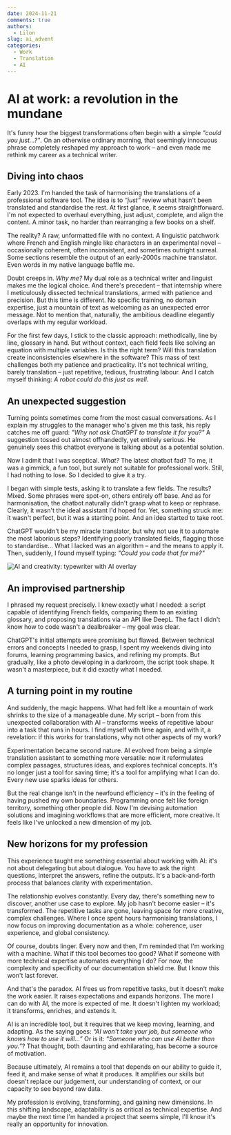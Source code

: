 ```yaml
---
date: 2024-11-21
comments: true
authors:
  - Lilon
slug: ai_advent
categories:
  - Work
  - Translation
  - AI
---
```


# AI at work: a revolution in the mundane

It's funny how the biggest transformations often begin with a simple *"could you just...?"*. On an otherwise ordinary morning, that seemingly innocuous phrase completely reshaped my approach to work – and even made me rethink my career as a technical writer.

<!-- more -->

## Diving into chaos

Early 2023. I'm handed the task of harmonising the translations of a professional software tool. The idea is to *“just”* review what hasn't been translated and standardise the rest. At first glance, it seems straightforward. I'm not expected to overhaul everything, just adjust, complete, and align the content. A minor task, no harder than rearranging a few books on a shelf.

The reality? A raw, unformatted file with no context. A linguistic patchwork where French and English mingle like characters in an experimental novel – occasionally coherent, often inconsistent, and sometimes outright surreal. Some sections resemble the output of an early-2000s machine translator. Even words in my native language baffle me.

Doubt creeps in. *Why me?* My dual role as a technical writer and linguist makes me the logical choice. And there's precedent – that internship where I meticulously dissected technical translations, armed with patience and precision. But this time is different. No specific training, no domain expertise, just a mountain of text as welcoming as an unexpected error message. Not to mention that, naturally, the ambitious deadline elegantly overlaps with my regular workload.

For the first few days, I stick to the classic approach: methodically, line by line, glossary in hand. But without context, each field feels like solving an equation with multiple variables. Is this the right term? Will this translation create inconsistencies elsewhere in the software? This mass of text challenges both my patience and practicality. It's not technical writing, barely translation – just repetitive, tedious, frustrating labour. And I catch myself thinking: *A robot could do this just as well.*

## An unexpected suggestion

Turning points sometimes come from the most casual conversations. As I explain my struggles to the manager who's given me this task, his reply catches me off guard: *"Why not ask ChatGPT to translate it for you?"* A suggestion tossed out almost offhandedly, yet entirely serious. He genuinely sees this chatbot everyone is talking about as a potential solution.

Now I admit that I was sceptical. *What?* The latest chatbot fad? To me, it was a gimmick, a fun tool, but surely not suitable for professional work. Still, I had nothing to lose. So I decided to give it a try.

I began with simple tests, asking it to translate a few fields. The results? Mixed. Some phrases were spot-on, others entirely off base. And as for harmonisation, the chatbot naturally didn't grasp what to keep or rephrase. Clearly, it wasn't the ideal assistant I'd hoped for. Yet, something struck me: it wasn't perfect, but it was a starting point. And an idea started to take root.

ChatGPT wouldn't be my miracle translator, but why not use it to automate the most laborious steps? Identifying poorly translated fields, flagging those to standardise... What I lacked was an algorithm – and the means to apply it. Then, suddenly, I found myself typing: *"Could you code that for me?"*

![AI and creativity: typewriter with AI overlay](https://images-wixmp-ed30a86b8c4ca887773594c2.wixmp.com/f/09c917d0-f5ca-4b29-a706-5e3ed5489e13/dilk84k-5ac52eb8-b77c-4daa-9288-d229b512d53e.jpg/v1/fill/w_1280,h_962,q_75,strp/evolving_creativity__an_ai_doodle_by_li__lon_dilk84k-fullview.jpg?token=eyJ0eXAiOiJKV1QiLCJhbGciOiJIUzI1NiJ9.eyJzdWIiOiJ1cm46YXBwOjdlMGQxODg5ODIyNjQzNzNhNWYwZDQxNWVhMGQyNmUwIiwiaXNzIjoidXJuOmFwcDo3ZTBkMTg4OTgyMjY0MzczYTVmMGQ0MTVlYTBkMjZlMCIsIm9iaiI6W1t7ImhlaWdodCI6Ijw9OTYyIiwicGF0aCI6IlwvZlwvMDljOTE3ZDAtZjVjYS00YjI5LWE3MDYtNWUzZWQ1NDg5ZTEzXC9kaWxrODRrLTVhYzUyZWI4LWI3N2MtNGRhYS05Mjg4LWQyMjliNTEyZDUzZS5qcGciLCJ3aWR0aCI6Ijw9MTI4MCJ9XV0sImF1ZCI6WyJ1cm46c2VydmljZTppbWFnZS5vcGVyYXRpb25zIl19.K_bY8dDZNEFmymZKPxri6ghFU9Ya1zMJ_ULv1IMr6MM)

## An improvised partnership

I phrased my request precisely. I knew exactly what I needed: a script capable of identifying French fields, comparing them to an existing glossary, and proposing translations via an API like DeepL. The fact I didn't know how to code wasn't a dealbreaker – my goal was clear.

ChatGPT's initial attempts were promising but flawed. Between technical errors and concepts I needed to grasp, I spent my weekends diving into forums, learning programming basics, and refining my prompts. But gradually, like a photo developing in a darkroom, the script took shape. It wasn't a masterpiece, but it did exactly what I needed.

## A turning point in my routine

And suddenly, the magic happens. What had felt like a mountain of work shrinks to the size of a manageable dune. My script – born from this unexpected collaboration with AI – transforms weeks of repetitive labour into a task that runs in hours. I find myself with time again, and with it, a revelation: if this works for translations, why not other aspects of my work?

Experimentation became second nature. AI evolved from being a simple translation assistant to something more versatile: now it reformulates complex passages, structures ideas, and explores technical concepts. It's no longer just a tool for saving time; it's a tool for amplifying what I can do. Every new use sparks ideas for others.

But the real change isn't in the newfound efficiency – it's in the feeling of having pushed my own boundaries. Programming once felt like foreign territory, something other people did. Now I'm devising automation solutions and imagining workflows that are more efficient, more creative. It feels like I've unlocked a new dimension of my job.

## New horizons for my profession

This experience taught me something essential about working with AI: it's not about delegating but about dialogue. You have to ask the right questions, interpret the answers, refine the outputs. It's a back-and-forth process that balances clarity with experimentation.

The relationship evolves constantly. Every day, there's something new to discover, another use case to explore. My job hasn't become easier – it's transformed. The repetitive tasks are gone, leaving space for more creative, complex challenges. Where I once spent hours harmonising translations, I now focus on improving documentation as a whole: coherence, user experience, and global consistency.

Of course, doubts linger. Every now and then, I'm reminded that I'm working with a machine. What if this tool becomes too good? What if someone with more technical expertise automates everything I do? For now, the complexity and specificity of our documentation shield me. But I know this won't last forever.

And that's the paradox. AI frees us from repetitive tasks, but it doesn't make the work easier. It raises expectations and expands horizons. The more I can do with AI, the more is expected of me. It doesn't lighten my workload; it transforms, enriches, and extends it.

AI is an incredible tool, but it requires that we keep moving, learning, and adapting. As the saying goes: *“AI won't take your job, but someone who knows how to use it will...”* Or is it: *“Someone who can use AI better than you.”*? That thought, both daunting and exhilarating, has become a source of motivation.

Because ultimately, AI remains a tool that depends on our ability to guide it, feed it, and make sense of what it produces. It amplifies our skills but doesn't replace our judgement, our understanding of context, or our capacity to see beyond raw data.

My profession is evolving, transforming, and gaining new dimensions. In this shifting landscape, adaptability is as critical as technical expertise. And maybe the next time I'm handed a project that seems simple, I'll know it's really an opportunity for innovation.
